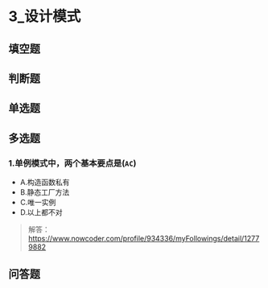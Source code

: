 # 3_设计模式

## 填空题

## 判断题

## 单选题

## 多选题
### 1.单例模式中，两个基本要点是(`AC`)
+ A.构造函数私有
+ B.静态工厂方法
+ C.唯一实例
+ D.以上都不对

> 解答：https://www.nowcoder.com/profile/934336/myFollowings/detail/12779882


## 问答题